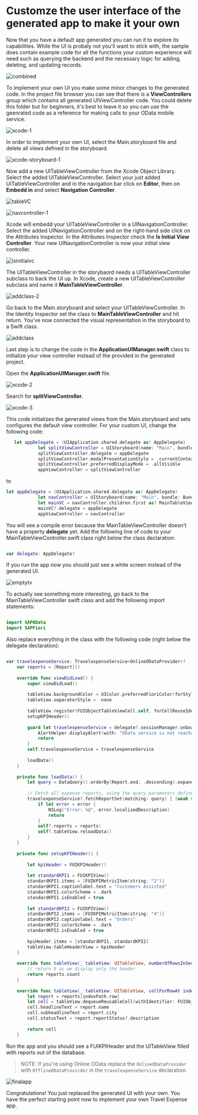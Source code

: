 # Customze the user interface of the generated app to make it your own

Now that you have a default app generated you can run it to explore its capabilities. While the UI is probaly not you'll want to stick with, the sample does contain example code for all the functions your custom experience will need such as querying the backend and the necessary logic for adding, deleting, and updating records.

![combined](https://user-images.githubusercontent.com/9074514/59393799-ec5de080-8d31-11e9-930f-19eb04688710.png)

To implement your own UI you make some minor changes to the generated code. In the project file browser you can see that there is a **ViewControllers** group which contains all generated UIViewController code. You could delete this folder but for beginners, it's best to leave it so you can use the geenrated code as a reference for making calls to your OData mobile service.

![xcode-1](https://user-images.githubusercontent.com/9074514/59393925-7c9c2580-8d32-11e9-9c27-6c2e68c6537b.png)

In order to implement your own UI, select the Main.storyboard file and delete all views defined in the storyboard. 

![xcode-storyboard-1](https://user-images.githubusercontent.com/9074514/59394220-b4579d00-8d33-11e9-9c80-2e62b510bc1f.png)

Now add a new UITableViewController from the Xcode Object Library. Select the added UITableViewController. Select your just added UITableViewController and in the navigation bar click on **Editor**, then on **Embedd in** and select **Navigation Controller**.

![tableVC](https://user-images.githubusercontent.com/9074514/61244047-29850c00-a6fe-11e9-8b5a-83e15003136c.png)

![navcontroller-1](https://user-images.githubusercontent.com/9074514/61244046-29850c00-a6fe-11e9-817b-80adff4e8c32.png)

Xcode will embedd your UITableViewController in a UINavigationController. Select the added UINavigationController and on the right-hand side click on the Attributes Inspector. In the Attributes Inspector check the **Is Initial View Controller**. Your new UINavigationController is now your initial view controller.


![isinitialvc](https://user-images.githubusercontent.com/9074514/61244045-29850c00-a6fe-11e9-8aa1-76117c2c35ac.png)

The UITableViewController in the storybaord needs a UITableViewController subclass to back the UI up. In Xcode, create a new UITableViewController subclass and name it **MainTableViewController**.

![addclass-2](https://user-images.githubusercontent.com/9074514/61244371-ee370d00-a6fe-11e9-8699-02346668df7c.png)

Go back to the Main.storyboard and select your UITableViewController. In the Identity Inspector set the class to **MainTableViewController** and hit return. You've now connected the visual representation in the storyboard to a Swift class.

![addclass](https://user-images.githubusercontent.com/9074514/61244039-29850c00-a6fe-11e9-9950-65b4484a3d90.png)

Last step is to change the code in the **ApplicationUIManager.swift** class to initialize your view controller instead of the provided in the generated project.

Open the **ApplicationUIManager.swift** file.

![xcode-2](https://user-images.githubusercontent.com/9074514/61244428-0f97f900-a6ff-11e9-8e59-b1a053e21a8a.png)

Search for **splitViewController**.

![xcode-3](https://user-images.githubusercontent.com/9074514/61244429-0f97f900-a6ff-11e9-8384-8e35604137e3.png)

This code initializes the generated views from the Main.storyboard and sets configures the default view controller. For your custom UI, change the following code:

```swift
   let appDelegate = (UIApplication.shared.delegate as! AppDelegate)
            let splitViewController = UIStoryboard(name: "Main", bundle: Bundle.main).instantiateViewController(withIdentifier: "MainSplitViewController") as! UISplitViewController
            splitViewController.delegate = appDelegate
            splitViewController.modalPresentationStyle = .currentContext
            splitViewController.preferredDisplayMode = .allVisible
            appViewController = splitViewController

```

to

```swift
let appDelegate = (UIApplication.shared.delegate as! AppDelegate)
            let navController = UIStoryboard(name: "Main", bundle: Bundle.main).instantiateInitialViewController() as! UINavigationController
            let mainVC = navController.children.first as? MainTableViewController
            mainVC?.delegate = appDelegate
            appViewController = navController

```

You will see a compile error because the MainTableViewController doesn't have a property **delegate** yet. Add the following line of code to your MainTableViewController.swift class right below the class declaration:

```swift

var delegate: AppDelegate?

```

If you run the app now you should just see a white screen instead of the generated UI.

![emptytv](https://user-images.githubusercontent.com/9074514/61244040-29850c00-a6fe-11e9-83e7-7d1e13865312.png)

To actually see something more interesting, go back to the MainTableViewController swift class and add the following import statements:

```swift

import SAPOData
import SAPFiori

```

Also replace everything in the class with the following code (right below the delegate declaration):

```swift

var travelexpenseService: TravelexpenseService<OnlineODataProvider>?
    var reports = [Report]()
    
    override func viewDidLoad() {
        super.viewDidLoad()
        
        tableView.backgroundColor = UIColor.preferredFioriColor(forStyle: .backgroundBase)
        tableView.separatorStyle = .none
        
        tableView.register(FUIObjectTableViewCell.self, forCellReuseIdentifier: FUIObjectTableViewCell.reuseIdentifier)
        setupKPIHeader()
        
        guard let travelexpenseService = delegate?.sessionManager.onboardingSession?.odataController.travelexpenseService else {
            AlertHelper.displayAlert(with: "OData service is not reachable, please onboard again.", error: nil, viewController: self)
            return
        }
        self.travelexpenseService = travelexpenseService
        
        loadData()
    }
    
    private func loadData() {
        let query = DataQuery().orderBy(Report.end, .descending).expand(Report.reportStatus)
        
        // Fetch all expense reports, using the query parameters defined above.
        travelexpenseService?.fetchReportSet(matching: query) { [weak self] reports, error in
            if let error = error {
                NSLog("Error: %@", error.localizedDescription)
                return
            }
            self?.reports = reports!
            self?.tableView.reloadData()
        }
    }
    
    private func setupKPIHeader() {
        
        let kpiHeader = FUIKPIHeader()
        
        let standardKPI1 = FUIKPIView()
        standardKPI1.items = [FUIKPIMetricItem(string: "2")]
        standardKPI1.captionlabel.text = "Customers Assisted"
        standardKPI1.colorScheme = .dark
        standardKPI1.isEnabled = true
        
        let standardKPI2 = FUIKPIView()
        standardKPI2.items = [FUIKPIMetricItem(string: "4")]
        standardKPI2.captionlabel.text = "Orders"
        standardKPI2.colorScheme = .dark
        standardKPI2.isEnabled = true
        
        kpiHeader.items = [standardKPI1, standardKPI2]
        tableView.tableHeaderView = kpiHeader
    }
    
    override func tableView(_ tableView: UITableView, numberOfRowsInSection section: Int) -> Int {
        // return 0 as we display only the header
        return reports.count
    }
    
    override func tableView(_ tableView: UITableView, cellForRowAt indexPath: IndexPath) -> UITableViewCell {
        let report = reports[indexPath.row]
        let cell = tableView.dequeueReusableCell(withIdentifier: FUIObjectTableViewCell.reuseIdentifier) as! FUIObjectTableViewCell
        cell.headlineText = report.name
        cell.subheadlineText = report.city
        cell.statusText = report.reportStatus?.description
        
        return cell
    }

```

Run the app and you should see a FUIKPIHeader and the UITableView filled with reports out of the database.

> NOTE: If you're using Online OData replace the `OnlineODataProvider` with `OfflineODataProvicder` in the `travelexpenseService` declaration.

![finalapp](https://user-images.githubusercontent.com/9074514/61244042-29850c00-a6fe-11e9-85be-071239f5b95e.png)

Congratulations! You just replaced the generated UI with your own. You have the perfect starting point now to implement your own Travel Expense app.
